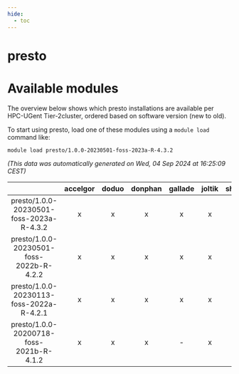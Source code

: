 ```yaml
---
hide:
  - toc
---
```


presto
======

# Available modules


The overview below shows which presto installations are available per HPC-UGent Tier-2cluster, ordered based on software version (new to old).

To start using presto, load one of these modules using a `module load` command like:

```shell
module load presto/1.0.0-20230501-foss-2023a-R-4.3.2
```

*(This data was automatically generated on Wed, 04 Sep 2024 at 16:25:09 CEST)*  

| |accelgor|doduo|donphan|gallade|joltik|shinx|skitty|
| :---: | :---: | :---: | :---: | :---: | :---: | :---: | :---: |
|presto/1.0.0-20230501-foss-2023a-R-4.3.2|x|x|x|x|x|x|x|
|presto/1.0.0-20230501-foss-2022b-R-4.2.2|x|x|x|x|x|-|x|
|presto/1.0.0-20230113-foss-2022a-R-4.2.1|x|x|x|x|x|-|x|
|presto/1.0.0-20200718-foss-2021b-R-4.1.2|x|x|x|-|x|-|x|
